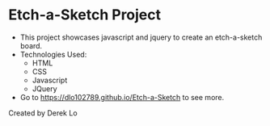 # Etch-a-Sketch Project

* This project showcases javascript and jquery to create an etch-a-sketch board.
* Technologies Used:
  * HTML
  * CSS
  * Javascript
  * JQuery
* Go to https://dlo102789.github.io/Etch-a-Sketch to see more.


Created by Derek Lo
